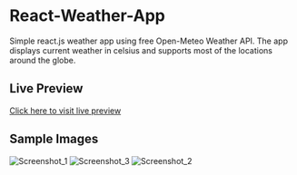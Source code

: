 # React-Weather-App

Simple react.js weather app using free Open-Meteo Weather API.
The app displays current weather in celsius and supports most of the
locations around the globe.

## Live Preview

[Click here to visit live preview](https://3imantas.github.io/react-weather-app/)

## Sample Images
![Screenshot_1](https://user-images.githubusercontent.com/115113879/227580283-4f25299c-dab4-4740-9228-f46afb339941.png) ![Screenshot_3](https://user-images.githubusercontent.com/115113879/227580385-2b25ff17-fa0f-4658-8692-e0d5161bb83a.png) ![Screenshot_2](https://user-images.githubusercontent.com/115113879/227580490-a4d4d278-1d1c-48eb-801a-d92b579e03fa.png)
